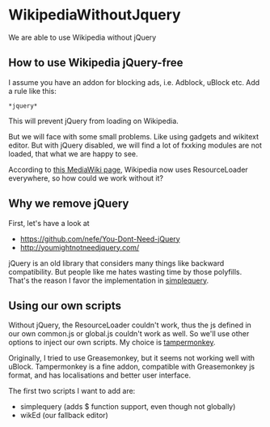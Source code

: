 # WikipediaWithoutJquery
We are able to use Wikipedia without jQuery

## How to use Wikipedia jQuery-free
I assume you have an addon for blocking ads, i.e. Adblock, uBlock etc. Add a rule like this:
```
*jquery*
```
This will prevent jQuery from loading on Wikipedia.

But we will face with some small problems. Like using gadgets and wikitext editor. But with jQuery disabled, we will find a lot of fxxking modules are not loaded, that what we are happy to see.

According to [this MediaWiki page](https://www.mediawiki.org/wiki/JQuery), Wikipedia now uses ResourceLoader everywhere, so how could we work without it?

## Why we remove jQuery
First, let's have a look at
* https://github.com/nefe/You-Dont-Need-jQuery
* http://youmightnotneedjquery.com/

jQuery is an old library that considers many things like backward compatibility. But people like me hates wasting time by those polyfills. That's the reason I favor the implementation in [simplequery](https://github.com/AlexanderMisel/simplequery).

## Using our own scripts
Without jQuery, the ResourceLoader couldn't work, thus the js defined in our own common.js or global.js couldn't work as well. So we'll use other options to inject our own scripts. My choice is [tampermonkey](http://tampermonkey.net/).

Originally, I tried to use Greasemonkey, but it seems not working well with uBlock. Tampermonkey is a fine addon, compatible with Greasemonkey js format, and has localisations and better user interface.

The first two scripts I want to add are:
* simplequery (adds $ function support, even though not globally)
* wikEd (our fallback editor)
